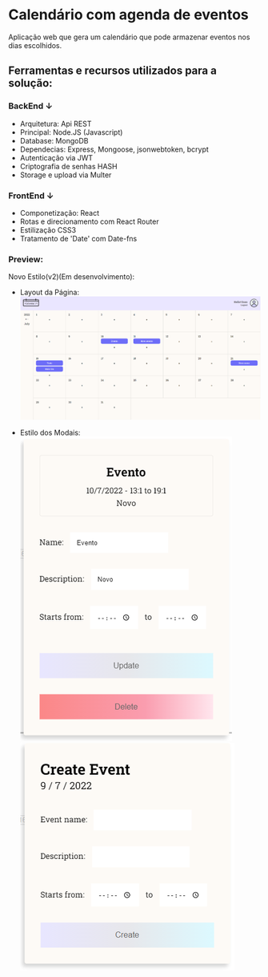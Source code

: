 # Calendário com agenda de eventos

Aplicação web que gera um calendário que pode armazenar eventos nos dias escolhidos.

## Ferramentas e recursos utilizados para a solução:

### BackEnd ↓

- Arquitetura: Api REST
- Principal: Node.JS (Javascript)
- Database: MongoDB
- Dependecias: Express, Mongoose, jsonwebtoken, bcrypt
- Autenticação via JWT
- Criptografia de senhas HASH
- Storage e upload via Multer

### FrontEnd ↓

- Componetização: React
- Rotas e direcionamento com React Router
- Estilização CSS3
- Tratamento de 'Date' com Date-fns

### Preview:

Novo Estilo(v2)(Em desenvolvimento):

- Layout da Página:
  ![Preview Homepage desktop media](./Screenshot_3.png)

- Estilo dos Modais:
  ![Preview modal de criação de evento](./Screenshot_1.png)
  ![Preview modal de edição de evento](./Screenshot_2.png)
